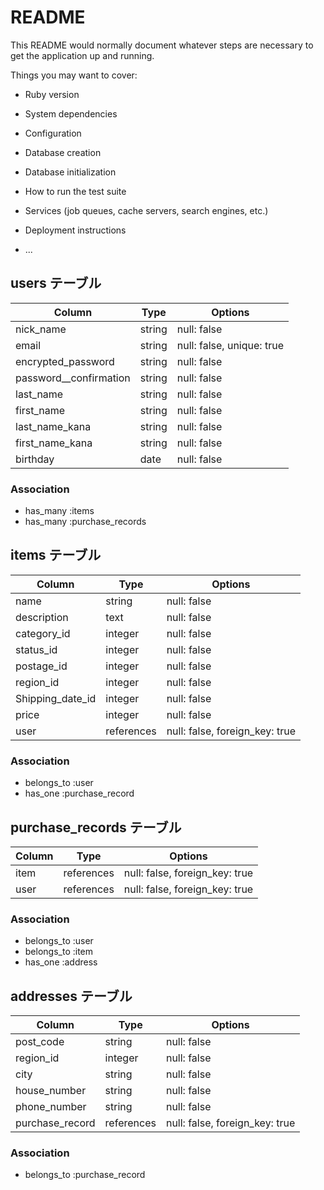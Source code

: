 # README

This README would normally document whatever steps are necessary to get the
application up and running.

Things you may want to cover:

* Ruby version

* System dependencies

* Configuration

* Database creation

* Database initialization

* How to run the test suite

* Services (job queues, cache servers, search engines, etc.)

* Deployment instructions

* ...

## users テーブル

| Column                 | Type   | Options     |
| --------               | ------ | ----------- |
| nick_name              | string | null: false |
| email                  | string | null: false, unique: true |
| encrypted_password     | string | null: false |
| password__confirmation | string | null: false |
| last_name              | string | null: false |
| first_name             | string | null: false |
| last_name_kana         | string | null: false |
| first_name_kana        | string | null: false |
| birthday               | date   | null: false |

### Association

- has_many :items
- has_many :purchase_records

## items テーブル

| Column           | Type       | Options     |
| --------         | ------     | ----------- |
| name             | string     | null: false |
| description      | text       | null: false |
| category_id      | integer    | null: false |
| status_id        | integer    | null: false |
| postage_id       | integer    | null: false |
| region_id        | integer    | null: false |
| Shipping_date_id | integer    | null: false |
| price            | integer    | null: false |
| user             | references | null: false, foreign_key: true|


### Association

- belongs_to :user
- has_one :purchase_record



## purchase_records テーブル

| Column        | Type       | Options                        |
| ------        | ---------- | ------------------------------ |
| item          | references | null: false, foreign_key: true |
| user          | references | null: false, foreign_key: true |


### Association

- belongs_to :user
- belongs_to :item
- has_one :address


## addresses テーブル

| Column          | Type       | Options     |
| ------          | ---------- | ----------- |
| post_code       | string     | null: false |
| region_id       | integer    | null: false |
| city            | string     | null: false |
| house_number    | string     | null: false |
| phone_number    | string     | null: false |
| purchase_record | references | null: false, foreign_key: true |

### Association

- belongs_to :purchase_record


